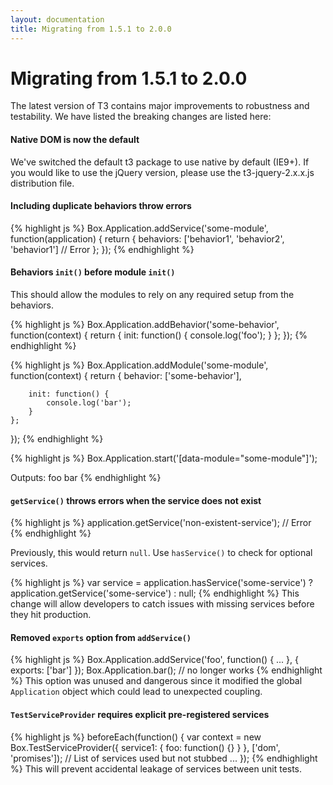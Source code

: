 ```yaml
---
layout: documentation
title: Migrating from 1.5.1 to 2.0.0
---
```


# Migrating from 1.5.1 to 2.0.0

The latest version of T3 contains major improvements to robustness and testability. We have listed the breaking changes are listed here:

#### Native DOM is now the default

We've switched the default t3 package to use native by default (IE9+). If you would like to use the jQuery version, please use the t3-jquery-2.x.x.js distribution file.

#### Including duplicate behaviors throw errors

{% highlight js %}
Box.Application.addService('some-module', function(application) {
    return {
        behaviors: ['behavior1', 'behavior2', 'behavior1'] // Error
    };
});
{% endhighlight %}

#### Behaviors `init()` before module `init()`

This should allow the modules to rely on any required setup from the behaviors.

{% highlight js %}
Box.Application.addBehavior('some-behavior', function(context) {
	return {
		init: function() {
			console.log('foo');
		}
	};
});
{% endhighlight %}

{% highlight js %}
Box.Application.addModule('some-module', function(context) {
	return {
		behavior: ['some-behavior'],

		init: function() {
			console.log('bar');
		}
	};
});
{% endhighlight %}

{% highlight js %}
Box.Application.start('[data-module="some-module"]');

Outputs:
foo
bar
{% endhighlight %}

#### `getService()` throws errors when the service does not exist

{% highlight js %}
application.getService('non-existent-service'); // Error
{% endhighlight %}

Previously, this would return `null`. Use `hasService()` to check for optional services.

{% highlight js %}
var service = application.hasService('some-service')
		? application.getService('some-service') : null;
{% endhighlight %}
This change will allow developers to catch issues with missing services before they hit production.

#### Removed `exports` option from `addService()`

{% highlight js %}
Box.Application.addService('foo', function() { ... }, {
	exports: ['bar']
});
Box.Application.bar(); // no longer works
{% endhighlight %}
This option was unused and dangerous since it modified the global `Application` object which could lead to unexpected coupling.

#### `TestServiceProvider` requires explicit pre-registered services

{% highlight js %}
beforeEach(function() {
	var context = new Box.TestServiceProvider({
		service1: {
			foo: function() {}
		}
	}, ['dom', 'promises']); // List of services used but not stubbed
	...
});
{% endhighlight %}
This will prevent accidental leakage of services between unit tests.
